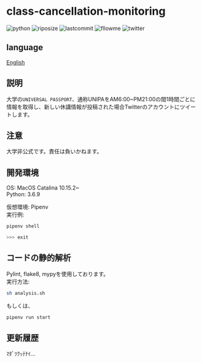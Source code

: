 # class-cancellation-monitoring

![python](https://img.shields.io/github/pipenv/locked/python-version/yuto51942/class-cancellation-monitoring)
![riposize](https://img.shields.io/github/repo-size/yuto51942/class-cancellation-monitoring)
![lastcommit](https://img.shields.io/github/last-commit/yuto51942/class-cancellation-monitoring)
![fllowme](https://img.shields.io/github/followers/yuto51942?label=FollowMe&style=social)
![twitter](https://img.shields.io/twitter/follow/cateiru?style=social)

## language

[English](doc/README_en.md)

## 説明

大学の`UNIVERSAL PASSPORT`、通称UNIPAをAM6:00~PM21:00の間1時間ごとに情報を取得し、新しい休講情報が投稿された場合Twitterのアカウントにツイートします。

## 注意

大学非公式です。責任は負いかねます。

## 開発環境

OS: MacOS Catalina 10.15.2~  
Python: 3.6.9  

仮想環境: Pipenv  
実行例:

```sh
pipenv shell

>>> exit
```

## コードの静的解析

Pylint, flake8, mypyを使用しております。  
実行方法:

```sh
sh analysis.sh
```

もしくは、

```sh
pipenv run start
```

## 更新履歴

ﾏﾀﾞﾂｸｯﾃﾅｲ…
